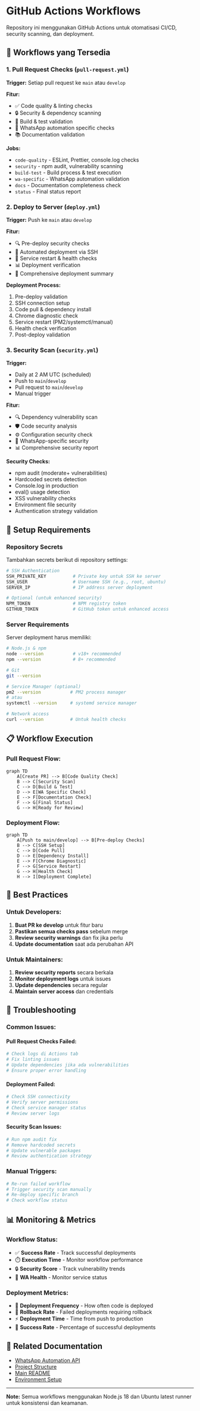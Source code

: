 # GitHub Actions Workflows

Repository ini menggunakan GitHub Actions untuk otomatisasi CI/CD, security scanning, dan deployment.

## 🚀 Workflows yang Tersedia

### 1. **Pull Request Checks** (`pull-request.yml`)

**Trigger:** Setiap pull request ke `main` atau `develop`

**Fitur:**
- ✅ Code quality & linting checks
- 🔒 Security & dependency scanning
- 🧪 Build & test validation
- 📱 WhatsApp automation specific checks
- 📚 Documentation validation

**Jobs:**
- `code-quality` - ESLint, Prettier, console.log checks
- `security` - npm audit, vulnerability scanning
- `build-test` - Build process & test execution
- `wa-specific` - WhatsApp automation validation
- `docs` - Documentation completeness check
- `status` - Final status report

### 2. **Deploy to Server** (`deploy.yml`)

**Trigger:** Push ke `main` atau `develop`

**Fitur:**
- 🔍 Pre-deploy security checks
- 🚀 Automated deployment via SSH
- 🔄 Service restart & health checks
- 📊 Deployment verification
- 📝 Comprehensive deployment summary

**Deployment Process:**
1. Pre-deploy validation
2. SSH connection setup
3. Code pull & dependency install
4. Chrome diagnostic check
5. Service restart (PM2/systemctl/manual)
6. Health check verification
7. Post-deploy validation

### 3. **Security Scan** (`security.yml`)

**Trigger:** 
- Daily at 2 AM UTC (scheduled)
- Push to `main`/`develop`
- Pull request to `main`/`develop`
- Manual trigger

**Fitur:**
- 🔍 Dependency vulnerability scan
- 🛡️ Code security analysis
- ⚙️ Configuration security check
- 📱 WhatsApp-specific security
- 📊 Comprehensive security report

**Security Checks:**
- npm audit (moderate+ vulnerabilities)
- Hardcoded secrets detection
- Console.log in production
- eval() usage detection
- XSS vulnerability checks
- Environment file security
- Authentication strategy validation

## 🔧 Setup Requirements

### **Repository Secrets**

Tambahkan secrets berikut di repository settings:

```bash
# SSH Authentication
SSH_PRIVATE_KEY          # Private key untuk SSH ke server
SSH_USER                 # Username SSH (e.g., root, ubuntu)
SERVER_IP                # IP address server deployment

# Optional (untuk enhanced security)
NPM_TOKEN                # NPM registry token
GITHUB_TOKEN             # GitHub token untuk enhanced access
```

### **Server Requirements**

Server deployment harus memiliki:

```bash
# Node.js & npm
node --version           # v18+ recommended
npm --version            # 8+ recommended

# Git
git --version

# Service Manager (optional)
pm2 --version           # PM2 process manager
# atau
systemctl --version     # systemd service manager

# Network access
curl --version          # Untuk health checks
```

## 📋 Workflow Execution

### **Pull Request Flow:**

```mermaid
graph TD
    A[Create PR] --> B[Code Quality Check]
    B --> C[Security Scan]
    C --> D[Build & Test]
    D --> E[WA Specific Check]
    E --> F[Documentation Check]
    F --> G[Final Status]
    G --> H[Ready for Review]
```

### **Deployment Flow:**

```mermaid
graph TD
    A[Push to main/develop] --> B[Pre-deploy Checks]
    B --> C[SSH Setup]
    C --> D[Code Pull]
    D --> E[Dependency Install]
    E --> F[Chrome Diagnostic]
    F --> G[Service Restart]
    G --> H[Health Check]
    H --> I[Deployment Complete]
```

## 🎯 Best Practices

### **Untuk Developers:**

1. **Buat PR ke develop** untuk fitur baru
2. **Pastikan semua checks pass** sebelum merge
3. **Review security warnings** dan fix jika perlu
4. **Update documentation** saat ada perubahan API

### **Untuk Maintainers:**

1. **Review security reports** secara berkala
2. **Monitor deployment logs** untuk issues
3. **Update dependencies** secara regular
4. **Maintain server access** dan credentials

## 🚨 Troubleshooting

### **Common Issues:**

#### **Pull Request Checks Failed:**
```bash
# Check logs di Actions tab
# Fix linting issues
# Update dependencies jika ada vulnerabilities
# Ensure proper error handling
```

#### **Deployment Failed:**
```bash
# Check SSH connectivity
# Verify server permissions
# Check service manager status
# Review server logs
```

#### **Security Scan Issues:**
```bash
# Run npm audit fix
# Remove hardcoded secrets
# Update vulnerable packages
# Review authentication strategy
```

### **Manual Triggers:**

```bash
# Re-run failed workflow
# Trigger security scan manually
# Re-deploy specific branch
# Check workflow status
```

## 📊 Monitoring & Metrics

### **Workflow Status:**
- ✅ **Success Rate** - Track successful deployments
- ⏱️ **Execution Time** - Monitor workflow performance
- 🔒 **Security Score** - Track vulnerability trends
- 📱 **WA Health** - Monitor service status

### **Deployment Metrics:**
- 🚀 **Deployment Frequency** - How often code is deployed
- 🔄 **Rollback Rate** - Failed deployments requiring rollback
- ⚡ **Deployment Time** - Time from push to production
- 🎯 **Success Rate** - Percentage of successful deployments

## 🔗 Related Documentation

- [WhatsApp Automation API](./src/routes/README_WA_AUTOMATION.md)
- [Project Structure](../STRUCTURE.md)
- [Main README](../README.md)
- [Environment Setup](../env.example)

---

**Note:** Semua workflows menggunakan Node.js 18 dan Ubuntu latest runner untuk konsistensi dan keamanan.
